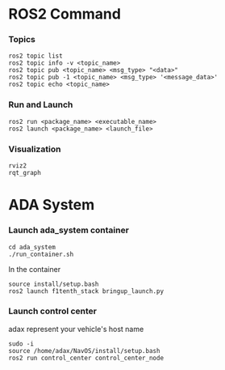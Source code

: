 # ROS2 Command

### Topics
```
ros2 topic list
ros2 topic info -v <topic_name>
ros2 topic pub <topic_name> <msg_type> "<data>"
ros2 topic pub -1 <topic_name> <msg_type> '<message_data>'
ros2 topic echo <topic_name>
```

### Run and Launch
```
ros2 run <package_name> <executable_name>
ros2 launch <package_name> <launch_file>
```

### Visualization
```
rviz2
rqt_graph
```

# ADA System

### Launch ada_system container
```	
cd ada_system
./run_container.sh
```

In the container
```	
source install/setup.bash
ros2 launch f1tenth_stack bringup_launch.py
```

### Launch control center
adax represent your vehicle's host name
```	
sudo -i
source /home/adax/NavOS/install/setup.bash
ros2 run control_center control_center_node
```
